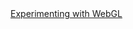 <!-- <!DOCTYPE html> -->
<html lang="en">
	<head>
		<title><a href="raaronshaw.github.io">raaronshaw.github.io</a></title>
	</head>
	<body>
		<!-- <A HREF="SiteMap_Health/index.html">SiteMap IP Health</A><BR>
		<A HREF="Neural_Network_Simple/index.html">Neural_Network_Simple</A><BR>
		<A HREF="Neural_Network_Deep/index.html">Neural_Network_Deep</A><BR> -->
		<A HREF="prefect/index.html">Experimenting with WebGL</A>
	</body>
</html>


